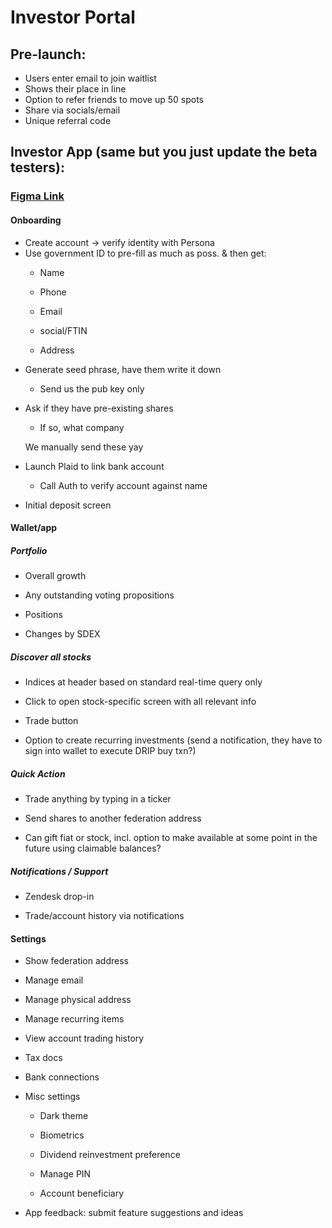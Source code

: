 # Investor Portal
## Pre-launch:

- Users enter email to join waitlist
- Shows their place in line
- Option to refer friends to move up 50 spots
- Share via socials/email
- Unique referral code

## Investor App (same but you just update the beta testers):

### [**Figma Link**](https://www.figma.com/file/nctdBygz0jAEyLrJrAl63L/Block-Transfer-Investor-App-Prototype)

#### Onboarding



- Create account -> verify identity with Persona
- Use government ID to pre-fill as much as poss. & then get:

<ol>
  
- Name
  
- Phone
  
- Email
  
- social/FTIN
  
- Address
</ol>

- Generate seed phrase, have them write it down 

<ol>
  
- Send us the pub key only
</ol>

- Ask if they have pre-existing shares

<ol>

  - If so, what company

  We manually send these yay
</ol>

- Launch Plaid to link bank account
<ol>
  
- Call Auth to verify account against name 
</ol>

- Initial deposit screen



####  Wallet/app


##### Portfolio
  
- Overall growth

- Any outstanding voting propositions

- Positions

- Changes by SDEX


##### Discover all stocks

- Indices at header based on standard real-time query only

- Click to open stock-specific screen with all relevant info

- Trade button

- Option to create recurring investments (send a notification, they have to sign into wallet to execute DRIP buy txn?)


##### Quick Action

- Trade anything by typing in a ticker 

- Send shares to another federation address

- Can gift fiat or stock, incl. option to make available at some point in the future using claimable balances?

##### Notifications / Support

- Zendesk drop-in

- Trade/account history via notifications

#### Settings

- Show federation address

- Manage email

- Manage physical address

- Manage recurring items

- View account trading history

- Tax docs

- Bank connections

- Misc settings

<ol>
  
  - Dark theme
  
  - Biometrics
  
  - Dividend reinvestment preference
  
  - Manage PIN 
  
  - Account beneficiary
  
  
</ol>

- App feedback: submit feature suggestions and ideas
